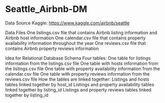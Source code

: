 # Seattle_Airbnb-DM

Data Source
Kaggle: https://www.kaggle.com/airbnb/seattle

Data Files
One listings.csv file that contains Airbnb listing information and Airbnb host information
One calendar.csv file that contains property availability information throughout the year
One reviews.csv file that contains Airbnb property reviews information

Idea for Relational Database Schema
Four tables:
One table for listings information from the listings.csv file
One table with hosts information from the listings.csv file
One table with property availability information from the calendar.csv file
One table with property reviews information from the reviews.csv file
How the tables are linked together:
Listings and hosts tables linked together by host_id
Listings and property availability tables linked together by listing_id
Listings and property reviews tables linked together by listing_id
